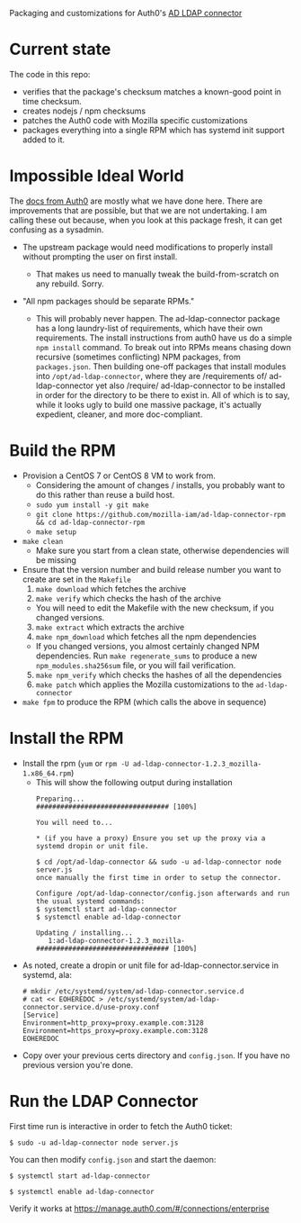 Packaging and customizations for Auth0's [AD LDAP connector](https://github.com/auth0/ad-ldap-connector)

# Current state

The code in this repo:
* verifies that the package's checksum matches a known-good point in time checksum.
* creates nodejs / npm checksums
* patches the Auth0 code with Mozilla specific customizations
* packages everything into a single RPM which has systemd init support added to it.

# Impossible Ideal World
The [docs from Auth0](https://auth0.com/docs/customize/extensions/ad-ldap-connector/install-configure-ad-ldap-connector) are mostly what we have done here.  There are improvements that are possible, but that we are not undertaking.  I am calling these out because, when you look at this package fresh, it can get confusing as a sysadmin.

* The upstream package would need modifications to properly install without prompting the user on first install.
  * That makes us need to manually tweak the build-from-scratch on any rebuild.  Sorry.

* "All npm packages should be separate RPMs."
  * This will probably never happen.  The ad-ldap-connector package has a long laundry-list of requirements, which have their own requirements.  The install instructions from auth0 have us do a simple `npm install` command.  To break out into RPMs means chasing down recursive (sometimes conflicting) NPM packages, from `packages.json`.  Then building one-off packages that install modules into `/opt/ad-ldap-connector`, where they are /requirements of/ ad-ldap-connector yet also /require/ ad-ldap-connector to be installed in order for the directory to be there to exist in.  All of which is to say, while it looks ugly to build one massive package, it's actually expedient, cleaner, and more doc-compliant.


# Build the RPM

- Provision a CentOS 7 or CentOS 8 VM to work from.
  - Considering the amount of changes / installs, you probably want to do this rather than reuse a build host.
  - `sudo yum install -y git make`
  - `git clone https://github.com/mozilla-iam/ad-ldap-connector-rpm && cd ad-ldap-connector-rpm`
  - `make setup`
- `make clean`
  - Make sure you start from a clean state, otherwise dependencies will be missing
- Ensure that the version number and build release number you want to create are set in the `Makefile`
  1. `make download` which fetches the archive
  2. `make verify` which checks the hash of the archive
    * You will need to edit the Makefile with the new checksum, if you changed versions.
  3. `make extract` which extracts the archive
  4. `make npm_download` which fetches all the npm dependencies
    * If you changed versions, you almost certainly changed NPM dependencies.  Run `make regenerate_sums` to produce a new `npm_modules.sha256sum` file, or you will fail verification.
  5. `make npm_verify` which checks the hashes of all the dependencies
  6. `make patch` which applies the Mozilla customizations to the `ad-ldap-connector`
- `make fpm` to produce the RPM (which calls the above in sequence)


# Install the RPM

- Install the rpm (`yum` or `rpm -U ad-ldap-connector-1.2.3_mozilla-1.x86_64.rpm`)
  - This will show the following output during installation
    ```
    Preparing...                          ################################# [100%]

    You will need to...

    * (if you have a proxy) Ensure you set up the proxy via a systemd dropin or unit file.

    $ cd /opt/ad-ldap-connector && sudo -u ad-ldap-connector node server.js
    once manually the first time in order to setup the connector.

    Configure /opt/ad-ldap-connector/config.json afterwards and run the usual systemd commands:
    $ systemctl start ad-ldap-connector
    $ systemctl enable ad-ldap-connector

    Updating / installing...
       1:ad-ldap-connector-1.2.3_mozilla-################################# [100%]
    ```
- As noted, create a dropin or unit file for ad-ldap-connector.service in systemd, ala:
  ```
  # mkdir /etc/systemd/system/ad-ldap-connector.service.d
  # cat << EOHEREDOC > /etc/systemd/system/ad-ldap-connector.service.d/use-proxy.conf
  [Service]
  Environment=http_proxy=proxy.example.com:3128
  Environment=https_proxy=proxy.example.com:3128
  EOHEREDOC
  ```
- Copy over your previous certs directory and `config.json`. If you have no 
  previous version you're done.

# Run the LDAP Connector

First time run is interactive in order to fetch the Auth0 ticket:

    $ sudo -u ad-ldap-connector node server.js
  
You can then modify `config.json` and start the daemon:

    $ systemctl start ad-ldap-connector
  
    $ systemctl enable ad-ldap-connector
  
Verify it works at https://manage.auth0.com/#/connections/enterprise
